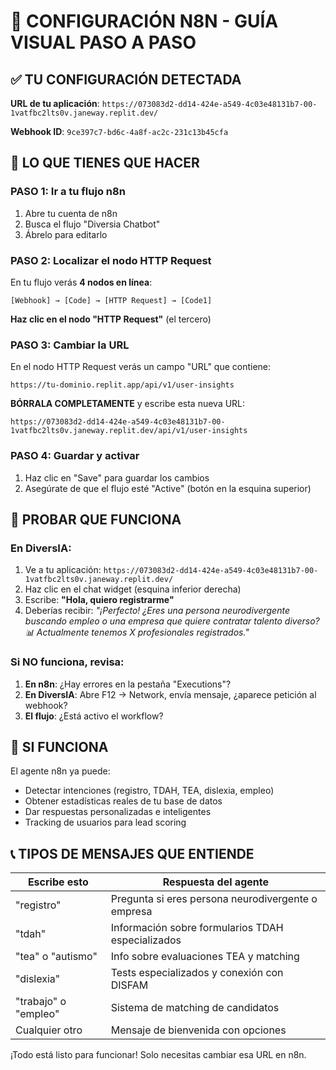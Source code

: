 # 🚀 CONFIGURACIÓN N8N - GUÍA VISUAL PASO A PASO

## ✅ TU CONFIGURACIÓN DETECTADA

**URL de tu aplicación**: `https://073083d2-dd14-424e-a549-4c03e48131b7-00-1vatfbc2lts0v.janeway.replit.dev/`

**Webhook ID**: `9ce397c7-bd6c-4a8f-ac2c-231c13b45cfa`

## 🎯 LO QUE TIENES QUE HACER

### **PASO 1: Ir a tu flujo n8n**
1. Abre tu cuenta de n8n
2. Busca el flujo "Diversia Chatbot"
3. Ábrelo para editarlo

### **PASO 2: Localizar el nodo HTTP Request**
En tu flujo verás **4 nodos en línea**:

```
[Webhook] → [Code] → [HTTP Request] → [Code1]
```

**Haz clic en el nodo "HTTP Request"** (el tercero)

### **PASO 3: Cambiar la URL**
En el nodo HTTP Request verás un campo "URL" que contiene:
```
https://tu-dominio.replit.app/api/v1/user-insights
```

**BÓRRALA COMPLETAMENTE** y escribe esta nueva URL:
```
https://073083d2-dd14-424e-a549-4c03e48131b7-00-1vatfbc2lts0v.janeway.replit.dev/api/v1/user-insights
```

### **PASO 4: Guardar y activar**
1. Haz clic en "Save" para guardar los cambios
2. Asegúrate de que el flujo esté "Active" (botón en la esquina superior)

## 🧪 PROBAR QUE FUNCIONA

### **En DiversIA**:
1. Ve a tu aplicación: `https://073083d2-dd14-424e-a549-4c03e48131b7-00-1vatfbc2lts0v.janeway.replit.dev/`
2. Haz clic en el chat widget (esquina inferior derecha)
3. Escribe: **"Hola, quiero registrarme"**
4. Deberías recibir: *"¡Perfecto! ¿Eres una persona neurodivergente buscando empleo o una empresa que quiere contratar talento diverso? 📊 Actualmente tenemos X profesionales registrados."*

### **Si NO funciona, revisa**:
1. **En n8n**: ¿Hay errores en la pestaña "Executions"?
2. **En DiversIA**: Abre F12 → Network, envía mensaje, ¿aparece petición al webhook?
3. **El flujo**: ¿Está activo el workflow?

## 🎉 SI FUNCIONA

El agente n8n ya puede:
- Detectar intenciones (registro, TDAH, TEA, dislexia, empleo)
- Obtener estadísticas reales de tu base de datos
- Dar respuestas personalizadas e inteligentes
- Tracking de usuarios para lead scoring

## 📞 TIPOS DE MENSAJES QUE ENTIENDE

| **Escribe esto** | **Respuesta del agente** |
|------------------|--------------------------|
| "registro" | Pregunta si eres persona neurodivergente o empresa |
| "tdah" | Información sobre formularios TDAH especializados |
| "tea" o "autismo" | Info sobre evaluaciones TEA y matching |
| "dislexia" | Tests especializados y conexión con DISFAM |
| "trabajo" o "empleo" | Sistema de matching de candidatos |
| Cualquier otro | Mensaje de bienvenida con opciones |

¡Todo está listo para funcionar! Solo necesitas cambiar esa URL en n8n.